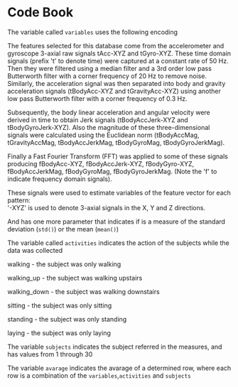 # Code Book
The variable called `variables` uses the following encoding

The features selected for this database come from the accelerometer and gyroscope 3-axial raw signals tAcc-XYZ and tGyro-XYZ. These time domain signals (prefix 't' to denote time) were captured at a constant rate of 50 Hz. Then they were filtered using a median filter and a 3rd order low pass Butterworth filter with a corner frequency of 20 Hz to remove noise. Similarly, the acceleration signal was then separated into body and gravity acceleration signals (tBodyAcc-XYZ and tGravityAcc-XYZ) using another low pass Butterworth filter with a corner frequency of 0.3 Hz. 

Subsequently, the body linear acceleration and angular velocity were derived in time to obtain Jerk signals (tBodyAccJerk-XYZ and tBodyGyroJerk-XYZ). Also the magnitude of these three-dimensional signals were calculated using the Euclidean norm (tBodyAccMag, tGravityAccMag, tBodyAccJerkMag, tBodyGyroMag, tBodyGyroJerkMag). 

Finally a Fast Fourier Transform (FFT) was applied to some of these signals producing fBodyAcc-XYZ, fBodyAccJerk-XYZ, fBodyGyro-XYZ, fBodyAccJerkMag, fBodyGyroMag, fBodyGyroJerkMag. (Note the 'f' to indicate frequency domain signals). 

These signals were used to estimate variables of the feature vector for each pattern:  
'-XYZ' is used to denote 3-axial signals in the X, Y and Z directions.

And has one more parameter that indicates if is a measure of the standard deviation (`std()`) or the mean (`mean()`)

The variable called `activities` indicates the action of the subjects while the data was collected

walking - the subject was only walking 

walking_up - the subject was walking upstairs

walking_down - the subject was walking downstairs

sitting - the subject was only sitting

standing - the subject was only standing

laying - the subject was only laying

The variable `subjects` indicates the subject referred in the measures, and has values from 1 through 30

The variable `avarage` indicates the avarage of a determined row, where each row is a combination of the `variables`,`activities` and `subjects`
